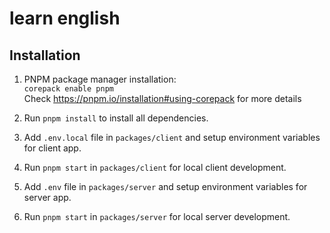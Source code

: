 # learn english

## Installation

1. PNPM package manager installation:<br/>
   `corepack enable pnpm`<br/>
   Check https://pnpm.io/installation#using-corepack for more details

2. Run `pnpm install` to install all dependencies.
3. Add `.env.local` file in `packages/client` and setup environment variables for client app.
4. Run `pnpm start` in `packages/client` for local client development.
5. Add `.env` file in `packages/server` and setup environment variables for server app.
6. Run `pnpm start` in `packages/server` for local server development.

